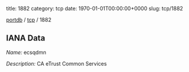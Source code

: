 title: 1882
category: tcp
date: 1970-01-01T00:00:00+0000
slug: tcp/1882

[portdb](/) / [tcp](/category/tcp.html) / 1882


## IANA Data

_Name:_ ecsqdmn

_Description:_ CA eTrust Common Services

